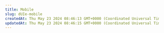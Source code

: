 ```yaml
---
title: Mobile
slug: dUIe-mobile
createdAt: Thu May 23 2024 08:46:13 GMT+0000 (Coordinated Universal Time)
updatedAt: Thu May 23 2024 08:46:15 GMT+0000 (Coordinated Universal Time)
---
```


